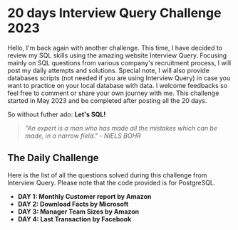 # 20 days Interview Query Challenge 2023  

Hello, I'm back again with another challenge. This time, I have decided to review my SQL skills using the amazing website Interview Query. Focusing mainly on SQL questions from various company's recruitment process, I will post my daily attempts and solutions. Special note, I will also provide databases scripts (not needed if you are using Interview Query) in case you want to practice on your local database with data. I welcome feedbacks so feel free to comment or share your own journey with me. This challenge started in May 2023 and be completed after posting all the 20 days.  

So without futher ado: **Let's SQL!**  

 > *"An expert is a man who has made all the mistakes which can be made, in a narrow field." - NIELS BOHR*  
  
## The Daily Challenge
  
Here is the list of all the questions solved during this challenge from Interview Query. Please note that the code provided is for PostgreSQL. 

- **DAY 1: Monthly Customer report by Amazon**  
- **DAY 2: Download Facts by Microsoft**  
- **DAY 3: Manager Team Sizes by Amazon**  
- **DAY 4: Last Transaction by Facebook**  